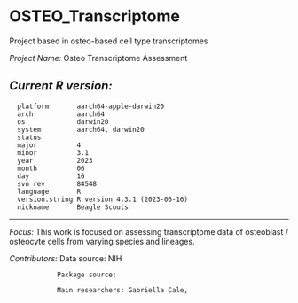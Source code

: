 # OSTEO_Transcriptome
Project based in osteo-based cell type transcriptomes


*Project Name:* Osteo Transcriptome Assessment

*Current R version:*
---
      platform       aarch64-apple-darwin20      
      arch           aarch64                     
      os             darwin20                    
      system         aarch64, darwin20           
      status                                     
      major          4                           
      minor          3.1                         
      year           2023                        
      month          06                          
      day            16                          
      svn rev        84548                       
      language       R                           
      version.string R version 4.3.1 (2023-06-16)
      nickname       Beagle Scouts  
---

*Focus:* This work is focused on assessing transcriptome data of osteoblast / osteocyte 
cells from varying species and lineages.

*Contributors:* Data source: NIH 

                Package source:

                Main researchers: Gabriella Cale, 

